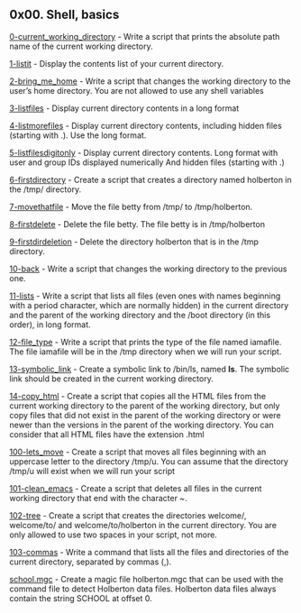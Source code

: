 ## 0x00. Shell, basics 

[0-current_working_directory](0x00-shell_basics/0-current_working_directory) - Write a script that prints the absolute path name of the current working directory.

[1-listit](0x00-shell_basics/1-listit) - Display the contents list of your current directory.

[2-bring_me_home](0x00-shell_basics/2-bring_me_home) - Write a script that changes the working directory to the user’s home directory.
You are not allowed to use any shell variables

[3-listfiles](0x00-shell_basics/3-listfiles) - Display current directory contents in a long format

[4-listmorefiles](0x00-shell_basics/4-listmorefiles) - Display current directory contents, including hidden files (starting with .). Use the long format.

[5-listfilesdigitonly](0x00-shell_basics/5-listfilesdigitonly) - Display current directory contents.
Long format
with user and group IDs displayed numerically
And hidden files (starting with .)

[6-firstdirectory](0x00-shell_basics/6-firstdirectory) - Create a script that creates a directory named holberton in the /tmp/ directory.

[7-movethatfile](0x00-shell_basics/7-movethatfile) - Move the file betty from /tmp/ to /tmp/holberton.

[8-firstdelete](0x00-shell_basics/8-firstdelete) - Delete the file betty. The file betty is in /tmp/holberton

[9-firstdirdeletion](0x00-shell_basics/9-firstdirdeletion) - Delete the directory holberton that is in the /tmp directory.

[10-back](0x00-shell_basics/10-back) - Write a script that changes the working directory to the previous one.

[11-lists](0x00-shell_basics/11-lists) - Write a script that lists all files (even ones with names beginning with a period character, which are normally hidden) in the current directory and the parent of the working directory and the /boot directory (in this order), in long format.

[12-file_type](0x00-shell_basics/12-file_type) - Write a script that prints the type of the file named iamafile. The file iamafile will be in the /tmp directory when we will run your script.

[13-symbolic_link](0x00-shell_basics/13-symbolic_link) - Create a symbolic link to /bin/ls, named __ls__. The symbolic link should be created in the current working directory.

[14-copy_html](0x00-shell_basics/14-copy_html) - Create a script that copies all the HTML files from the current working directory to the parent of the working directory, but only copy files that did not exist in the parent of the working directory or were newer than the versions in the parent of the working directory. You can consider that all HTML files have the extension .html

[100-lets_move](0x00-shell_basics/100-lets_move) - Create a script that moves all files beginning with an uppercase letter to the directory /tmp/u. You can assume that the directory /tmp/u will exist when we will run your script

[101-clean_emacs](0x00-shell_basics/101-clean_emacs) - Create a script that deletes all files in the current working directory that end with the character ~.

[102-tree](0x00-shell_basics/102-tree) - Create a script that creates the directories welcome/, welcome/to/ and welcome/to/holberton in the current directory. You are only allowed to use two spaces in your script, not more.

[103-commas](0x00-shell_basics/103-commas) - Write a command that lists all the files and directories of the current directory, separated by commas (,).

[school.mgc](0x00-shell_basics/school.mgc) - Create a magic file holberton.mgc that can be used with the command file to detect Holberton data files. Holberton data files always contain the string SCHOOL at offset 0.
